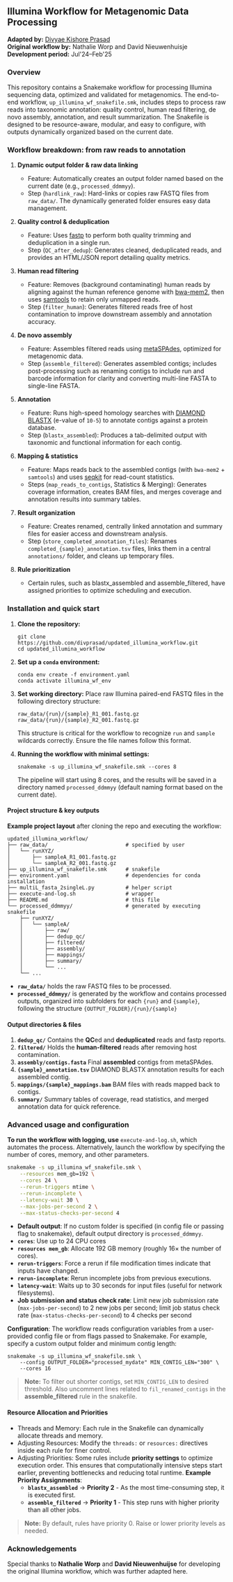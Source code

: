 ## Illumina Workflow for Metagenomic Data Processing

**Adapted by:** [Divyae Kishore Prasad](https://github.com/divprasad/)  
**Original workflow by:** Nathalie Worp and David Nieuwenhuisje  
**Development period:** Jul'24–Feb'25  


### Overview

This repository contains a Snakemake workflow for processing Illumina sequencing data, optimized and validated for metagenomics. The end-to-end workflow, `up_illumina_wf_snakefile.smk`, includes steps to process raw reads into taxonomic annotation: quality control, human read filtering, de novo assembly, annotation, and result summarization. The Snakefile is designed to be resource-aware, modular, and easy to configure, with outputs dynamically organized based on the current date.  


### Workflow breakdown: from raw reads to annotation

1. **Dynamic output folder & raw data linking**  
   - Feature: Automatically creates an output folder named based on the current date (e.g., `processed_ddmmyy`).  
   - Step (`hardlink_raw`): Hard-links or copies raw FASTQ files from `raw_data/`. The dynamically generated folder ensures easy data management.

2. **Quality control & deduplication**  
   - Feature: Uses [fastp](https://github.com/OpenGene/fastp) to perform both quality trimming and deduplication in a single run.  
   - Step (`QC_after_dedup`): Generates cleaned, deduplicated reads, and provides an HTML/JSON report detailing quality metrics.

3. **Human read filtering**  
   - Feature: Removes (background contaminating) human reads by aligning against the human reference genome with [bwa-mem2](https://github.com/bwa-mem2/bwa-mem2), then uses [samtools](http://www.htslib.org/) to retain only unmapped reads.  
   - Step (`filter_human`): Generates filtered reads free of host contamination to improve downstream assembly and annotation accuracy.

4. **De novo assembly**  
   - Feature: Assembles filtered reads using [metaSPAdes](https://cab.spbu.ru/software/spades/), optimized for metagenomic data.  
   - Step (`assemble_filtered`): Generates assembled contigs; includes post-processing such as renaming contigs to include run and barcode information for clarity and converting multi-line FASTA to single-line FASTA.

5. **Annotation**  
   - Feature: Runs high-speed homology searches with [DIAMOND BLASTX](https://github.com/bbuchfink/diamond) (e-value of `10-5`) to annotate contigs against a protein database.  
   - Step (`blastx_assembled`): Produces a tab-delimited output with taxonomic and functional information for each contig.

6. **Mapping & statistics**  
   - Feature: Maps reads back to the assembled contigs (with `bwa-mem2` + `samtools`) and uses [seqkit](https://bioinf.shenwei.me/seqkit/) for read-count statistics.  
   - Steps (`map_reads_to_contigs`, Statistics & Merging):  Generates coverage information, creates BAM files, and merges coverage and annotation results into summary tables.

7. **Result organization**  
   - Feature: Creates renamed, centrally linked annotation and summary files for easier access and downstream analysis.  
   - Step (`store_completed_annotation_files`): Renames `completed_{sample}_annotation.tsv` files, links them in a central `annotations/` folder, and cleans up temporary files.

8. **Rule prioritization**  
   - Certain rules, such as blastx_assembled and assemble_filtered, have assigned priorities to optimize scheduling and execution.  


### Installation and quick start

1. **Clone the repository:**

    ```
    git clone https://github.com/divprasad/updated_illumina_workflow.git
    cd updated_illumina_workflow
    ```

2. **Set up a `conda` environment:**

    ```
    conda env create -f environment.yaml
    conda activate illumina_wf_env
    ```

3. **Set working directory:**
    Place raw Illumina paired-end FASTQ files in the following directory structure:
    ```
    raw_data/{run}/{sample}_R1_001.fastq.gz
    raw_data/{run}/{sample}_R2_001.fastq.gz
    ```
    This structure is critical for the workflow to recognize `run` and `sample` wildcards correctly. Ensure the file names follow this format.

4. **Running the workflow with minimal settings:**  
    ```
    snakemake -s up_illumina_wf_snakefile.smk --cores 8
    ```
    The pipeline will start using 8 cores, and the results will be saved in a directory named `processed_ddmmyy` (default naming format based on the current date).  


#### Project structure & key outputs

**Example project layout** after cloning the repo and executing the workflow:

```
updated_illumina_workflow/
├── raw_data/                         # specified by user
│   └── runXYZ/
│       ├── sampleA_R1_001.fastq.gz
│       └── sampleA_R2_001.fastq.gz
├── up_illumina_wf_snakefile.smk      # snakefile
├── environment.yaml                  # dependencies for conda installation
├── multiL_fasta_2singleL.py          # helper script
├── execute-and-log.sh                # wrapper
├── README.md                         # this file
└── processed_ddmmyy/                 # generated by executing snakefile
    ├── runXYZ/
    │   └── sampleA/
    │       ├── raw/
    │       ├── dedup_qc/
    │       ├── filtered/
    │       ├── assembly/
    │       ├── mappings/
    │       ├── summary/
    │       └── ...
    └── ...
```

- **`raw_data/`** holds the raw FASTQ files to be processed.
- **`processed_ddmmyy/`** is generated by the workflow and contains processed outputs, organized into subfolders for each `{run}` and `{sample}`, following the structure `{OUTPUT_FOLDER}/{run}/{sample}`  


#### Output directories & files

1. **`dedup_qc/`** Contains the **QC**ed and **deduplicated** reads and fastp reports.
2. **`filtered/`** Holds the **human-filtered** reads after removing host contamination.
3. **`assembly/contigs.fasta`** Final **assembled** contigs from metaSPAdes.
4. **`{sample}_annotation.tsv`** DIAMOND BLASTX annotation results for each assembled contig.
5. **`mappings/{sample}_mappings.bam`** BAM files with reads mapped back to contigs.
6. **`summary/`** Summary tables of coverage, read statistics, and merged annotation data for quick reference.  


### Advanced usage and configuration

**To run the workflow with logging, use** `execute-and-log.sh`, which automates the process.
Alternatively, launch the workflow by specifying the number of cores, memory, and other parameters.

```bash
snakemake -s up_illumina_wf_snakefile.smk \
    --resources mem_gb=192 \
    --cores 24 \
    --rerun-triggers mtime \
    --rerun-incomplete \
    --latency-wait 30 \
    --max-jobs-per-second 2 \
    --max-status-checks-per-second 4
```
- **Default output**: If no custom folder is specified (in config file or passing flag to snakemake), default output directory is `processed_ddmmyy`.  
- **`cores`**: Use up to 24 CPU cores
- **`resources mem_gb`**: Allocate 192 GB memory (roughly 16× the number of cores).  
- **`rerun-triggers`**: Force a rerun if file modification times indicate that inputs have changed.  
- **`rerun-incomplete`**: Rerun incomplete jobs from previous executions.
- **`latency-wait`**: Waits up to 30 seconds for input files (useful for network filesystems).
- **Job submission and status check rate**: Limit new job submission rate (`max-jobs-per-second`) to 2 new jobs per second; limit job status check rate (`max-status-checks-per-second`) to 4 checks per second

**Configuration**: The workflow reads configuration variables from a user-provided config file or from flags passed to Snakemake. For example, specify a custom output folder and minimum contig length:

```
snakemake -s up_illumina_wf_snakefile.smk \
    --config OUTPUT_FOLDER="processed_mydate" MIN_CONTIG_LEN="300" \
    --cores 16
```

> **Note:** To filter out shorter contigs, set `MIN_CONTIG_LEN` to desired threshold. Also uncomment lines related to `fil_renamed_contigs` in the **assemble_filtered** rule in the snakefile.  


#### Resource Allocation and Priorities
  - Threads and Memory: Each rule in the Snakefile can dynamically allocate threads and memory.  
  - Adjusting Resources: Modify the `threads:` or `resources:` directives inside each rule for finer control.
  - Adjusting Priorities: Some rules include **priority settings** to optimize execution order. This ensures that computationally intensive steps start earlier, preventing bottlenecks and reducing total runtime. **Example Priority Assignments**:  
    - **`blastx_assembled`**  → **Priority 2** - As the most time-consuming step, it is executed first.  
    - **`assemble_filtered`** → **Priority 1** - This step runs with higher priority than all other jobs.

> **Note:** By default, rules have priority 0. Raise or lower priority levels as needed.  


### Acknowledgements
Special thanks to **Nathalie Worp** and **David Nieuwenhuijse** for developing the original Illumina workflow, which was further adapted here.

